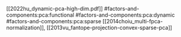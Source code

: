 [[2022hu_dynamic-pca-high-dim.pdf]]
#factors-and-components:pca:functional #factors-and-components:pca:dynamic #factors-and-components:pca:sparse
[[2014choiu_multi-fpca-normalization]], [[2013vu_fantope-projection-convex-sparse-pca]]


